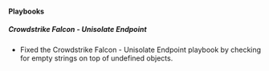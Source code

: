 
#### Playbooks

##### Crowdstrike Falcon - Unisolate Endpoint

- Fixed the Crowdstrike Falcon - Unisolate Endpoint playbook by checking for empty strings on top of undefined objects.
